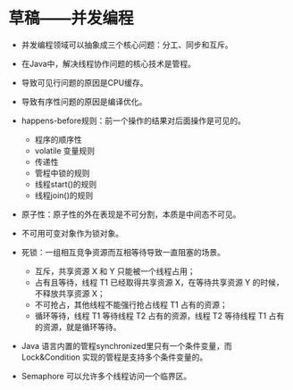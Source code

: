 # 草稿——并发编程

- 并发编程领域可以抽象成三个核心问题：分工、同步和互斥。

- 在Java中，解决线程协作问题的核心技术是管程。

- 导致可见行问题的原因是CPU缓存。

- 导致有序性问题的原因是编译优化。

- happens-before规则：前一个操作的结果对后面操作是可见的。
    - 程序的顺序性
    - volatile 变量规则
    - 传递性
    - 管程中锁的规则
    - 线程start()的规则
    - 线程join()的规则

- 原子性：原子性的外在表现是不可分割，本质是中间态不可见。

- 不可用可变对象作为锁对象。

- 死锁：一组相互竞争资源而互相等待导致一直阻塞的场景。
    - 互斥，共享资源 X 和 Y 只能被一个线程占用；
    - 占有且等待，线程 T1 已经取得共享资源 X，在等待共享资源 Y 的时候，不释放共享资源 X；
    - 不可抢占，其他线程不能强行抢占线程 T1 占有的资源；
    - 循环等待，线程 T1 等待线程 T2 占有的资源，线程 T2 等待线程 T1 占有的资源，就是循环等待。

- Java 语言内置的管程synchronized里只有一个条件变量，而 Lock&Condition 实现的管程是支持多个条件变量的。

- Semaphore 可以允许多个线程访问一个临界区。